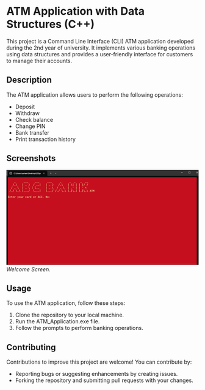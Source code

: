 # ATM Application with Data Structures (C++)

This project is a Command Line Interface (CLI) ATM application developed during the 2nd year of university. It implements various banking operations using data structures and provides a user-friendly interface for customers to manage their accounts.

## Description

The ATM application allows users to perform the following operations:
- Deposit
- Withdraw
- Check balance
- Change PIN
- Bank transfer
- Print transaction history

## Screenshots

![WelcomeScreen](./images/welcomeScreen.png)
*Welcome Screen.*

## Usage

To use the ATM application, follow these steps:

1. Clone the repository to your local machine.
2. Run the ATM_Application.exe file.
3. Follow the prompts to perform banking operations.

## Contributing

Contributions to improve this project are welcome! You can contribute by:
- Reporting bugs or suggesting enhancements by creating issues.
- Forking the repository and submitting pull requests with your changes.

